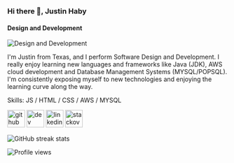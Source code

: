 ### Hi there 👋, Justin Haby
#### Design and Development
![Design and Development](https://pbs.twimg.com/profile_banners/1562900728313958400/1673429508/1080x360)

I'm Justin from Texas, and I perform Software Design and Development. I really enjoy learning new languages and frameworks like Java (JDK), AWS cloud development and Database Management Systems (MYSQL/POPSQL). I'm consistently exposing myself to new technologies and enjoying the learning curve along the way. 

Skills: JS / HTML / CSS / AWS / MYSQL

[<img src='https://cdn.jsdelivr.net/npm/simple-icons@3.0.1/icons/github.svg' alt='github' height='40'>](https://github.com/JustinHaby)  [<img src='https://cdn.jsdelivr.net/npm/simple-icons@3.0.1/icons/dev-dot-to.svg' alt='dev' height='40'>](https://dev.to/JustinHaby)  [<img src='https://cdn.jsdelivr.net/npm/simple-icons@3.0.1/icons/linkedin.svg' alt='linkedin' height='40'>](https://www.linkedin.com/in/JustinHaby/)  [<img src='https://cdn.jsdelivr.net/npm/simple-icons@3.0.1/icons/stackoverflow.svg' alt='stackoverflow' height='40'>](https://stackoverflow.com/users/JustinHaby)  

![GitHub streak stats](https://streak-stats.demolab.com/?user=JustinHaby)  

![Profile views](https://gpvc.arturio.dev/JustinHaby)  




